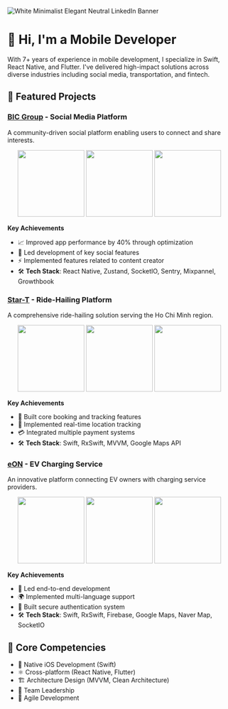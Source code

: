 ![White Minimalist Elegant Neutral LinkedIn Banner](https://github.com/tqloc0311/portfolio/assets/12205544/3a269385-10d6-442e-9151-73eb07f8292a)

# 👋 Hi, I'm a Mobile Developer

With 7+ years of experience in mobile development, I specialize in Swift, React Native, and Flutter. I've delivered high-impact solutions across diverse industries including social media, transportation, and fintech.

## 🚀 Featured Projects

### [BIC Group](https://play.google.com/store/apps/details?id=com.beincom.group&hl=vi) - Social Media Platform

A community-driven social platform enabling users to connect and share interests.

<p align="center">
<img src="https://github.com/tqloc0311/portfolio/assets/12205544/440abb64-e4c2-4ecb-acd8-430be5ad5a13" width="150"/>
<img src="https://github.com/tqloc0311/portfolio/assets/12205544/83750add-5407-44c9-8eb3-dadd3f505090" width="150"/>
<img src="https://github.com/tqloc0311/portfolio/assets/12205544/ca06d3f7-3c2e-4d4a-b1d2-69479e4b3148" width="150"/>
</p>

**Key Achievements**

- 📈 Improved app performance by 40% through optimization
- 🎯 Led development of key social features
- ⚡️ Implemented features related to content creator
- 🛠️ **Tech Stack**: React Native, Zustand, SocketIO, Sentry, Mixpannel, Growthbook

### [Star-T](https://apps.apple.com/vn/app/star-mobility/id1510716323) - Ride-Hailing Platform

A comprehensive ride-hailing solution serving the Ho Chi Minh region.

<p align="center">
<img src="https://github.com/tqloc0311/portfolio/assets/12205544/d1fc98e1-03fb-4835-af62-1c3f35f21af8" width="150"/>
<img src="https://github.com/tqloc0311/portfolio/assets/12205544/4f24c569-4e1b-4e17-8817-df438911d2d4" width="150"/>
<img src="https://github.com/tqloc0311/portfolio/assets/12205544/57f3f8b4-c4d9-49e1-b5a3-00adc45ef5c6" width="150"/>
</p>

**Key Achievements**

- 🌟 Built core booking and tracking features
- 🚀 Implemented real-time location tracking
- 💳 Integrated multiple payment systems
- 🛠️ **Tech Stack**: Swift, RxSwift, MVVM, Google Maps API

### [eON](https://apps.apple.com/us/app/eon-이온/id1558991392) - EV Charging Service

An innovative platform connecting EV owners with charging service providers.

<p align="center">
<img src="https://github.com/tqloc0311/portfolio/assets/12205544/fa93f296-9d83-450c-bdf7-fbf9d1a7fa83" width="150"/>
<img src="https://github.com/tqloc0311/portfolio/assets/12205544/0ecb8e1c-b0c9-4ddc-94ee-ef7771fe1b3a" width="150"/>
<img src="https://github.com/tqloc0311/portfolio/assets/12205544/1cd8fbc3-f7af-4feb-8737-614938796ace" width="150"/>
</p>

**Key Achievements**

- 🎯 Led end-to-end development
- 🌍 Implemented multi-language support
- 🔐 Built secure authentication system
- 🛠️ **Tech Stack**: Swift, RxSwift, Firebase, Google Maps, Naver Map, SocketIO

## 💼 Core Competencies

- 📱 Native iOS Development (Swift)
- ⚛️ Cross-platform (React Native, Flutter)
- 🏗️ Architecture Design (MVVM, Clean Architecture)
- 👥 Team Leadership
- 🔄 Agile Development
